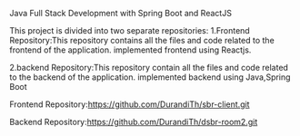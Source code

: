 Java Full Stack Development with Spring Boot and ReactJS

This project is divided into two separate repositories:
1.Frontend Repository:This repository contains all the files and code related to the frontend of the application.
 implemented frontend using Reactjs.

2.backend Repository:This repository contain all the files and code related to the backend of the application.
  implemented backend using Java,Spring Boot

  Frontend Repository:https://github.com/DurandiTh/sbr-client.git

  
  Backend Repository:https://github.com/DurandiTh/dsbr-room2.git
